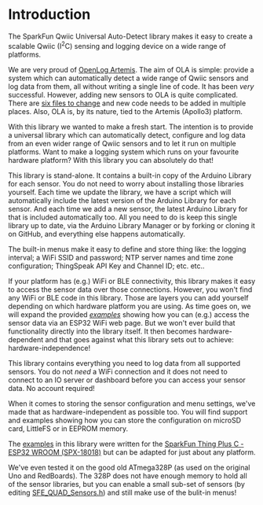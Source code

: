# Introduction

The SparkFun Qwiic Universal Auto-Detect library makes it easy to create a scalable Qwiic (I<sup>2</sup>C) sensing and logging device on a wide range of platforms.

We are very proud of [OpenLog Artemis](https://www.sparkfun.com/products/16832). The aim of OLA is simple: provide a system which
can automatically detect a wide range of Qwiic sensors and log data from them, all without writing a single line of code. It has been _very_ successful.
However, adding new sensors to OLA is quite complicated. There are [six files to change](https://github.com/sparkfun/OpenLog_Artemis/blob/main/ADDING_SENSORS.md)
and new code needs to be added in multiple places. Also, OLA is, by its nature, tied to the Artemis (Apollo3) platform.

With this library we wanted to make a fresh start. The intention is to provide a universal library which can automatically detect, configure and log data from an
even wider range of Qwiic sensors and to let it run on multiple platforms. Want to make a logging system which runs on your favourite hardware platform?
With this library you can absolutely do that!

This library is stand-alone. It contains a built-in copy of the Arduino Library for each sensor. You do not need to worry about installing those libraries yourself.
Each time we update the library, we have a script which will automatically include the latest version of the Arduino Library for each sensor. And each time we add
a new sensor, the latest Arduino Library for that is included automatically too. All you need to do is keep this single library up to date, via the Arduino Library
Manager or by forking or cloning it on GitHub, and everything else happens automatically.

The built-in menus make it easy to define and store thing like: the logging interval; a WiFi SSID and password; NTP server names and time zone configuration; ThingSpeak API Key and Channel ID; etc. etc..

If your platform has (e.g.) WiFi or BLE connectivity, this library makes it easy to access the sensor data over those connections. However, you won't find
any WiFi or BLE code in this library. Those are layers you can add yourself depending on which hardware platform you are using. As time goes on, we will expand the provided
[_examples_](../examples/) showing how you can (e.g.) access the sensor data via an ESP32 WiFi web page. But we won't ever build that functionality directly into the library itself.
It then becomes hardware-dependent and that goes against what this library sets out to achieve: hardware-independence!

This library contains everything you need to log data from all supported sensors. You do not _need_ a WiFi connection and it does not need to connect to an IO server
or dashboard before you can access your sensor data. No account required!

When it comes to storing the sensor configuration and menu settings, we've made that as hardware-independent as possible too. You will find support and examples
showing how you can store the configuration on microSD card, LittleFS or in EEPROM memory.

The [examples](../examples/) in this library were written for the [SparkFun Thing Plus C - ESP32 WROOM (SPX-18018)](https://www.sparkfun.com/products/18018)
but can be adapted for just about any platform.

We've even tested it on the good old ATmega328P (as used on the original Uno and RedBoards). The 328P does not have enough memory to hold all of the sensor libraries,
but you can enable a small sub-set of sensors (by editing [SFE_QUAD_Sensors.h](../src/SFE_QUAD_Sensors.h)) and still make use of the bulit-in menus!
